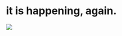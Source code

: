 <!--
id: 4530082550
link: http://tumblr.atmos.org/post/4530082550/it-is-happening-again
slug: it-is-happening-again
date: Mon Apr 11 2011 11:11:22 GMT-0700 (PDT)
publish: 2011-04-011
tags: 
title: it is happening, again.
-->


it is happening, again.
=======================

![](http://25.media.tumblr.com/tumblr_lj926k7znL1qb89deo1_400.gif)

